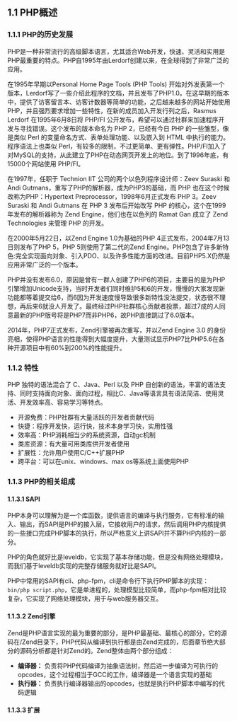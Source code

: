 ## 1.1 PHP概述

### 1.1.1 PHP的历史发展
PHP是一种非常流行的高级脚本语言，尤其适合Web开发，快速、灵活和实用是PHP最重要的特点。PHP自1995年由Lerdorf创建以来，在全球得到了非常广泛的应用。

在1995年早期以Personal Home Page Tools (PHP Tools) 开始对外发表第一个版本，Lerdorf写了一些介绍此程序的文档，并且发布了PHP1.0。在这早期的版本中，提供了访客留言本、访客计数器等简单的功能，之后越来越多的网站开始使用PHP，并且强烈要求增加一些特性，在新的成员加入开发行列之后，Rasmus Lerdorf 在1995年6月8日将 PHP/FI 公开发布，希望可以通过社群来加速程序开发与寻找错误。这个发布的版本命名为 PHP 2，已经有今日 PHP 的一些雏型，像是类似 Perl 的变量命名方式、表单处理功能、以及嵌入到 HTML 中执行的能力。程序语法上也类似 Perl，有较多的限制，不过更简单、更有弹性。PHP/FI加入了对MySQL的支持，从此建立了PHP在动态网页开发上的地位。到了1996年底，有15000个网站使用 PHP/FI。

在1997年，任职于 Technion IIT 公司的两个以色列程序设计师：Zeev Suraski 和 Andi Gutmans，重写了PHP的解析器，成为PHP3的基础，而 PHP 也在这个时候改称为PHP：Hypertext Preprocessor，1998年6月正式发布 PHP 3。Zeev Suraski 和 Andi Gutmans 在 PHP 3 发布后开始改写  PHP 的核心，这个在1999年发布的解析器称为 Zend Engine，他们也在以色列的 Ramat Gan 成立了 Zend Technologies 来管理 PHP 的开发。

在2000年5月22日，以Zend Engine 1.0为基础的PHP 4正式发布，2004年7月13日则发布了PHP 5，PHP 5则使用了第二代的Zend Engine。PHP包含了许多新特色:完全实现面向对象、引入PDO、以及许多性能方面的改进。目前PHP5.X仍然是应用非常广泛的一个版本。

PHP并没有发布6.0，原因是曾有一群人创建了PHP6的项目，主要目的是为PHP引擎增加Unicode支持，当时开发者们同时维护5和6的开发，慢慢的大家发现新功能都等着提交给6，而6因为开发速度慢导致很多新特性没法提交，状态很不理想，再后来6就没人开发了。最终经过PHP社群核心贡献者投票，超过7成的人同意最新的PHP版号将是PHP7而非PHP6，故PHP直接跳过了6.0版本。

2014年，PHP7正式发布，Zend引擎被再次重写，并以Zend Engine 3.0 的身份亮相，使得PHP语言的性能得到大幅度提升，大量测试显示PHP7比PHP5.6在各种开源项目中有60%到200%的性能提升。

### 1.1.2 特性
PHP 独特的语法混合了 C、Java、Perl 以及 PHP 自创新的语法，丰富的语法支持、同时支持面向对象、面向过程，相比C、Java等语言具有语法简洁、使用灵活、开发效率高、容易学习等特点。

* 开源免费：PHP社群有大量活跃的开发者贡献代码
* 快捷：程序开发快，运行快，技术本身学习快，实用性强
* 效率高：PHP消耗相当少的系统资源，自动gc机制
* 类库资源：有大量可用类库供开发者使用
* 扩展性：允许用户使用C/C++扩展PHP
* 跨平台：可以在unix、windows、max os等系统上面使用PHP 

### 1.1.3 PHP的相关组成

#### 1.1.3.1 SAPI
PHP本身可以理解为是一个库函数，提供语言的编译与执行服务，它有标准的输入、输出，而SAPI是PHP的接入层，它接收用户的请求，然后调用PHP内核提供的一些接口完成PHP脚本的执行，所以严格意义上讲SAPI并不算PHP内核的一部分。

PHP的角色就好比是leveldb，它实现了基本存储功能，但是没有网络处理模块，而我们基于leveldb实现的完整存储服务就好比是SAPI。

PHP中常用的SAPI有cli、php-fpm，cli是命令行下执行PHP脚本的实现：`bin/php script.php`，它是单进程的，处理模型比较简单，而php-fpm相对比较复杂，它实现了网络处理模块，用于与web服务器交互。

#### 1.1.3.2 Zend引擎
Zend是PHP语言实现的最为重要的部分，是PHP最基础、最核心的部分，它的源码在/Zend目录下，PHP代码从编译到执行都是由Zend完成的，后面章节绝大部分的源码分析都是针对Zend的。Zend整体由两个部分组成：

* __编译器：__ 负责将PHP代码编译为抽象语法树，然后进一步编译为可执行的opcodes，这个过程相当于GCC的工作，编译器是一个语言实现的基础
* __执行器：__ 负责执行编译器输出的opcodes，也就是执行PHP脚本中编写的代码逻辑

#### 1.1.3.3 扩展

